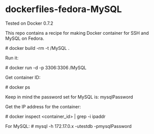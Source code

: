 dockerfiles-fedora-MySQL
========================

Tested on Docker 0.7.2

This repo contains a recipe for making Docker container for SSH and MySQL on Fedora. 

\# docker build -rm -t <yourname>/MySQL .

Run it:

\# docker run -d -p 3306:3306 <yourname>/MySQL

Get container ID:

\# docker ps

Keep in mind the password set for MySQL is: mysqlPassword

Get the IP address for the container:

\# docker inspect <container_id> | grep -i ipaddr

For MySQL:
\# mysql -h 172.17.0.x -utestdb -pmysqlPassword
